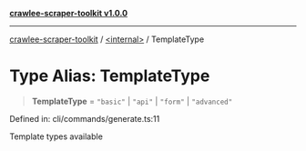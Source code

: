 [**crawlee-scraper-toolkit v1.0.0**](../../README.md)

***

[crawlee-scraper-toolkit](../../globals.md) / [\<internal\>](../README.md) / TemplateType

# Type Alias: TemplateType

> **TemplateType** = `"basic"` \| `"api"` \| `"form"` \| `"advanced"`

Defined in: cli/commands/generate.ts:11

Template types available
